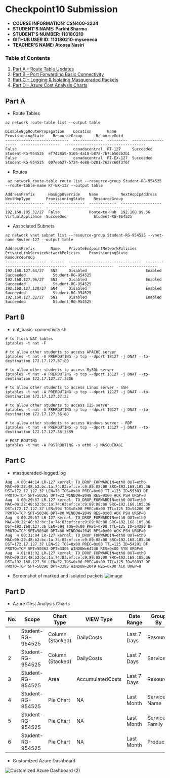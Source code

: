 # Checkpoint10 Submission

- **COURSE INFORMATION: CSN400-2234**
- **STUDENT’S NAME: Parkhi Sharma**
- **STUDENT'S NUMBER: 113180210**
- **GITHUB USER ID: 113180210-myseneca**
- **TEACHER’S NAME: Atoosa Nasiri**

### Table of Contents

1. [Part A – Route Table Updates](#part-a)
2. [Part B – Port Forwarding Basic Connectivity](#part-b)
3. [Part C – Logging & Isolating Masqueraded Packets](#part-c)
4. [Part D - Azure Cost Analysis Charts](#part-d)

## Part A

- Route Tables
```
az network route-table list --output table 
```
```
DisableBgpRoutePropagation    Location       Name       ProvisioningState    ResourceGroup      ResourceGuid
----------------------------  -------------  ---------  -------------------  -----------------  ------------------------------------
False                         canadacentral  RT-127     Succeeded            Student-RG-954525  ef7428a9-0106-4a10-b87a-7b7cb502b2b1
False                         canadacentral  RT-EX-127  Succeeded            Student-RG-954525  007ee627-5724-4e88-b201-7627c60f3f6f
```

- Routes
```
 az network route-table route list --resource-group Student-RG-954525 --route-table-name RT-EX-127 --output table 
```
```
AddressPrefix      HasBgpOverride    Name          NextHopIpAddress    NextHopType       ProvisioningState    ResourceGroup
-----------------  ----------------  ------------  ------------------  ----------------  -------------------  -----------------
192.168.105.32/27  False             Route-to-Hub  192.168.99.36       VirtualAppliance  Succeeded            Student-RG-954525
```

- Associated Subnets
```
az network vnet subnet list --resource-group Student-RG-954525 --vnet-name Router-127 --output table
```
```
AddressPrefix       Name    PrivateEndpointNetworkPolicies    PrivateLinkServiceNetworkPolicies    ProvisioningState    ResourceGroup
------------------  ------  --------------------------------  -----------------------------------  -------------------  -----------------
192.168.127.64/27   SN2     Disabled                          Enabled                              Succeeded            Student-RG-954525
192.168.127.96/27   SN3     Disabled                          Enabled                              Succeeded            Student-RG-954525
192.168.127.128/27  SN4     Disabled                          Enabled                              Succeeded            Student-RG-954525
192.168.127.32/27   SN1     Disabled                          Enabled                              Succeeded            Student-RG-954525
```

## Part B

- nat_basic-connectivity.sh

```
# to flush NAT tables
iptables -t nat -F

# to allow other students to access APACHE server
iptables -t nat -A PREROUTING -p tcp --dport 18127 -j DNAT --to-destination 172.17.127.37:80

# to allow other students to access MySQL server
iptables -t nat -A PREROUTING -p tcp --dport 16127 -j DNAT --to-destination 172.17.127.37:3306

# to allow other students to access Linux server - SSH
iptables -t nat -A PREROUTING -p tcp --dport 12127 -j DNAT --to-destination 172.17.127.37:22

# to allow other students to access IIS server
iptables -t nat -A PREROUTING -p tcp --dport 19127 -j DNAT --to-destination 172.17.127.36:80

# to allow other students to access Windows server - RDP
iptables -t nat -A PREROUTING -p tcp --dport 13127 -j DNAT --to-destination 172.17.127.36:3389

# POST ROUTING
iptables -t nat -A POSTROUTING -o eth0 -j MASQUERADE

```

## Part C

- masqueraded-logged.log

```
Aug  4 00:44:14 LR-127 kernel: TO_DROP_FORWARDIN=eth0 OUT=eth0 MAC=00:22:48:b2:bc:1a:74:83:ef:ce:c9:89:08:00 SRC=192.168.105.36 DST=172.17.127.37 LEN=76 TOS=0x00 PREC=0x00 TTL=125 ID=55383 DF PROTO=TCP SPT=50365 DPT=22 WINDOW=2049 RES=0x00 ACK PSH URGP=0
Aug  4 00:29:57 LR-127 kernel: TO_DROP_FORWARDIN=eth0 OUT=eth0 MAC=00:22:48:b2:bc:1a:74:83:ef:ce:c9:89:08:00 SRC=192.168.105.36 DST=172.17.127.37 LEN=594 TOS=0x00 PREC=0x00 TTL=125 ID=54280 DF PROTO=TCP SPT=50346 DPT=80 WINDOW=2049 RES=0x00 ACK PSH URGP=0
Aug  4 00:29:57 LR-127 kernel: TO_DROP_FORWARDIN=eth0 OUT=eth0 MAC=00:22:48:b2:bc:1a:74:83:ef:ce:c9:89:08:00 SRC=192.168.105.36 DST=192.168.127.36 LEN=594 TOS=0x00 PREC=0x00 TTL=125 ID=54280 DF PROTO=TCP SPT=50346 DPT=80 WINDOW=2049 RES=0x00 ACK PSH URGP=0
Aug  4 00:31:04 LR-127 kernel: TO_DROP_FORWARDIN=eth0 OUT=eth0 MAC=00:22:48:b2:bc:1a:74:83:ef:ce:c9:89:08:00 SRC=192.168.105.36 DST=172.17.127.37 LEN=52 TOS=0x00 PREC=0x00 TTL=125 ID=54291 DF PROTO=TCP SPT=50362 DPT=3306 WINDOW=64240 RES=0x00 SYN URGP=0
Aug  4 01:01:02 LR-127 kernel: TO_DROP_FORWARDIN=eth0 OUT=eth0 MAC=00:22:48:b2:bc:1a:74:83:ef:ce:c9:89:08:00 SRC=192.168.105.36 DST=192.168.127.36 LEN=52 TOS=0x00 PREC=0x00 TTL=125 ID=56037 DF PROTO=TCP SPT=50390 DPT=3389 WINDOW=2049 RES=0x00 ACK URGP=0
```
- Screenshot of marked and isolated packets
![image](https://github.com/113180210-myseneca/CSN400-Capstone/assets/133024891/01bf1689-b229-4fac-b6a0-d89ef632f05e)


## Part D

- Azure Cost Analysis Charts

| No. | Scope | Chart Type | VIEW Type |  Date Range | Group By | Granularity| Example |
|-|-|-|-|-|-|-|-|
|1|Student-RG-954525| Column (Stacked) | DailyCosts | Last 7 Days | Resource | Daily | ![daily-cost-barchar](https://github.com/113180210-myseneca/CSN400-Capstone/assets/133024891/bfd21cc7-c04a-48a2-8841-1eea70213ed4)
|2|Student-RG-954525| Column (Stacked) | DailyCosts | Last 7 Days | Service | Daily | ![daily-cost-service-barchart](https://github.com/113180210-myseneca/CSN400-Capstone/assets/133024891/569747d3-7ca0-4bd8-820d-333fdfc5534a)
|3|Student-RG-954525| Area| AccumulatedCosts | Last 7 Days | Resource | Accumulated | ![accumulated-resource-barchart](https://github.com/113180210-myseneca/CSN400-Capstone/assets/133024891/d1189ae1-d04e-4a5c-9f2e-8ba7237889dc)
|4|Student-RG-954525| Pie Chart | NA | Last Month | Service Name | NA | ![service-name-piechart (2)](https://github.com/113180210-myseneca/CSN400-Capstone/assets/133024891/121d57a1-52bb-404e-b0e6-e5f0c7291da6)
|5|Student-RG-954525| Pie Chart | NA | Last Month | Service Family | NA | ![service-family-piechart (2)](https://github.com/113180210-myseneca/CSN400-Capstone/assets/133024891/78b43fe5-e73f-45ba-9118-316f5bba60f4)
|6|Student-RG-954525| Pie Chart | NA | Last Month | Product | NA | ![product-piechart (2)](https://github.com/113180210-myseneca/CSN400-Capstone/assets/133024891/93fdbe5b-cf92-4ea6-b3d9-24f9f6eae211)

- Customized Azure Dashboard

![Customized Azure Dashboard (2)](https://github.com/113180210-myseneca/CSN400-Capstone/assets/133024891/b28fda05-00d6-4107-844d-f1033a46f8d2)
